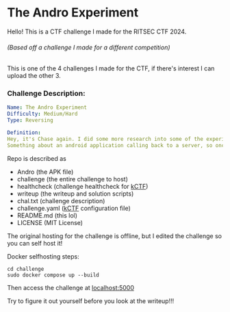 # The Andro Experiment

Hello! This is a CTF challenge I made for the RITSEC CTF 2024. 

###### (Based off a challenge I made for a different competition)

This is one of the 4 challenges I made for the CTF, if there's interest I can upload the other 3.

### Challenge Description:
```yml
Name: The Andro Experiment
Difficulty: Medium/Hard
Type: Reversing

Definition:
Hey, it's Chase again. I did some more research into some of the experiments Anthony was doing and found this(http://the-andro-experiment.ctf.ritsec.club) website.
Something about an android application calling back to a server, so once again see if there is any information on the server about him?
```

Repo is described as

- Andro (the APK file)
- challenge (the entire challenge to host)
- healthcheck (challenge healthcheck for [kCTF](https://google.github.io/kctf/))
- writeup (the writeup and solution scripts)
- chal.txt (challenge description)
- challenge.yaml ([kCTF](https://google.github.io/kctf/) configuration file)
- README.md (this lol)
- LICENSE (MIT License)

The original hosting for the challenge is offline, but I edited the challenge so you can self host it! 

Docker selfhosting steps:

```shell
cd challenge
sudo docker compose up --build
```

Then access the challenge at [localhost:5000](https://127.0.0.1:5000)

Try to figure it out yourself before you look at the writeup!!!
